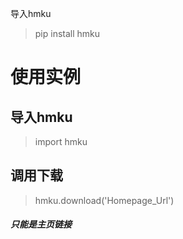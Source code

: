 导入hmku

>pip install hmku

# 使用实例
## 导入hmku

>import hmku

## 调用下载

>hmku.download('Homepage_Url')

##### 只能是主页链接